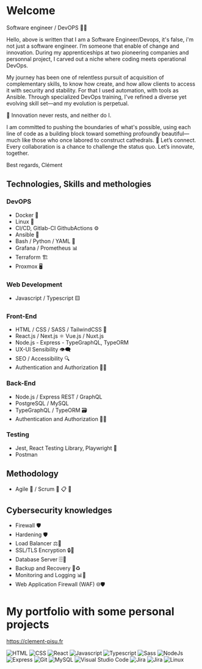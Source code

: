 # Welcome

Software engineer / DevOPS 🧑‍💻

Hello, above is written that I am a Software Engineer/Devops, it's false, i'm not just a software engineer. 
I’m someone that enable of change and innovation. 
During my apprenticeships at two pioneering companies and personnal project, I carved out a niche where coding meets operational DevOps.

My journey has been one of relentless pursuit of acquisition of complementary skills, to know how create, and how allow clients to access it with security and stability.
For that I used automation, with tools as Ansible.
Through specialized DevOps training, I've refined a diverse yet evolving skill set—and my evolution is perpetual.

🌱 Innovation never rests, and neither do I.

I am committed to pushing the boundaries of what's possible, using each line of code as a building block toward something profoundly beautiful—much like those who once labored to construct cathedrals.
💬 Let’s connect. Every collaboration is a chance to challenge the status quo. Let’s innovate, together.

Best regards,
Clément 

## Technologies, Skills and methologies

### DevOPS
- Docker 🐳
- Linux 🐧
- CI/CD, Gitlab-CI GithubActions ⚙️
- Ansible 🧰
- Bash / Python / YAML 📜
- Grafana / Prometheus 📊
- Terraform 🏗️
- Proxmox  🖥️

### Web Development
- Javascript / Typescript 🟨

### Front-End
- HTML / CSS / SASS / TailwindCSS 🎨
- React.js / Next.js  ⚛️   Vue.js / Nuxt.js 
- Node.js - Express - TypeGraphQL, TypeORM 
- UX-UI Sensibility 👁️‍🗨️
- SEO / Accessibility 🔍
- Authentication and Authorization 👤🔑

### Back-End
- Node.js / Express REST / GraphQL 
- PostgreSQL / MySQL
- TypeGraphQL / TypeORM 🗃️
- Authentication and Authorization 👤🔑

### Testing
- Jest, React Testing Library, Playwright 🧪
- Postman

## Methodology 
- Agile 🔄 / Scrum 🏉 📋 👥    

## Cybersecurity knowledges 
- Firewall  🛡️ 
- Hardening  🛡️ 
- Load Balancer ⚖️🔄
- SSL/TLS Encryption 🔒📜
- Database Server 🗄️💾
- Backup and Recovery 💽♻️ 
- Monitoring and Logging 📊📝
- Web Application Firewall (WAF) 🌐🛡️

# My portfolio with some personal projects

https://clement-pisu.fr

<p align="left">
  <img src="https://img.shields.io/badge/HTML5-E34F26?style=for-the-badge&logo=html5&logoColor=white" alt="HTML"/>
  <img src="https://img.shields.io/badge/CSS3-1572B6?style=for-the-badge&logo=css3&logoColor=white" alt="CSS"/>
  <img src="https://img.shields.io/badge/React-20232A?style=for-the-badge&logo=react&logoColor=61DAFB" alt="React"/>
  <img src="https://img.shields.io/badge/JavaScript-323330?style=for-the-badge&logo=javascript&logoColor=F7DF1E" alt="Javascript"/>
  <img src="https://img.shields.io/badge/TypeScript-007ACC?style=for-the-badge&logo=typescript&logoColor=white" alt="Typescript"/>
  <img src="https://img.shields.io/badge/Sass-CC6699?style=for-the-badge&logo=sass&logoColor=white" alt="Sass"/>
  <img src="https://img.shields.io/badge/Node.js-339933?style=for-the-badge&logo=nodedotjs&logoColor=white" alt="NodeJs"/>
  <img src="https://img.shields.io/badge/Express.js-000000?style=for-the-badge&logo=express&logoColor=white" alt="Express"/>
  <img src="https://img.shields.io/badge/GIT-E44C30?style=for-the-badge&logo=git&logoColor=white" alt="Git"/>
  <img src="https://img.shields.io/badge/MySQL-005C84?style=for-the-badge&logo=mysql&logoColor=white" alt="MySQL"/>
  <img src="https://img.shields.io/badge/Visual_Studio_Code-0078D4?style=for-the-badge&logo=visual%20studio%20code&logoColor=white" alt="Visual Studio Code"/>
  <img src="https://img.shields.io/badge/Jira-0052CC?style=for-the-badge&logo=Jira&logoColor=white" alt="Jira"/>
  <img src="https://img.shields.io/badge/Jira-0052CC?style=for-the-badge&logo=Jira&logoColor=white" alt="Jira"/>
  <img src="https://img.shields.io/badge/Linux-FCC624?style=for-the-badge&logo=linux&logoColor=black" alt="Linux"/> 
</p>

